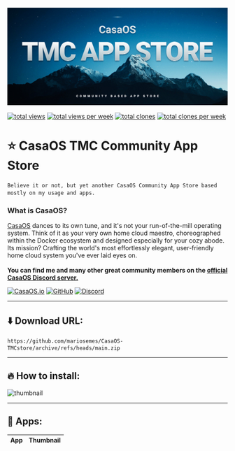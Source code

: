 ![hero](Assets/hero.jpg)

[![total views](https://raw.githubusercontent.com/mariosemes/CasaOS-TMCstore/traffic/total_views.svg)](https://github.com/mariosemes/CasaOS-TMCstore/tree/traffic#-total-traffic-data-badge)
[![total views per week](https://raw.githubusercontent.com/mariosemes/CasaOS-TMCstore/traffic/total_views_per_week.svg)](https://github.com/mariosemes/CasaOS-TMCstore/tree/traffic#-total-traffic-data-badge)
[![total clones](https://raw.githubusercontent.com/mariosemes/CasaOS-TMCstore/traffic/total_clones.svg)](https://github.com/mariosemes/CasaOS-TMCstore/tree/traffic#-total-traffic-data-badge)
[![total clones per week](https://raw.githubusercontent.com/mariosemes/CasaOS-TMCstore/traffic/total_clones_per_week.svg)](https://github.com/mariosemes/CasaOS-TMCstore/tree/traffic#-total-traffic-data-badge)

# ⭐ CasaOS TMC Community App Store
```Believe it or not, but yet another CasaOS Community App Store based mostly on my usage and apps.```

### What is CasaOS?
[CasaOS](https://www.casaos.io/) dances to its own tune, and it's not your run-of-the-mill operating system. Think of it as your very own home cloud maestro, choreographed within the Docker ecosystem and designed especially for your cozy abode. Its mission? Crafting the world's most effortlessly elegant, user-friendly home cloud system you've ever laid eyes on.
<br /><br />
**You can find me and many other great community members on the [official CasaOS Discord server.](https://discord.gg/Gx4BCEtHjx)**

[![CasaOS.io](https://img.shields.io/badge/casaos.io-3d89fc?style=for-the-badge&logo=google%20chrome&logoColor=white)](https://www.casaos.io/)
[![GitHub](https://img.shields.io/badge/github-%23121011.svg?style=for-the-badge&logo=github&logoColor=white)](https://github.com/IceWhaleTech/CasaOS)
[![Discord](https://img.shields.io/badge/Discord-%235865F2.svg?style=for-the-badge&logo=discord&logoColor=white)](https://discord.gg/Gx4BCEtHjx)

---

## ⬇️ Download URL:

    https://github.com/mariosemes/CasaOS-TMCstore/archive/refs/heads/main.zip
 
---

## 🔥 How to install:
![thumbnail](Assets/how-to-install.gif)

---

## 📱 Apps:

| App | Thumbnail |
| :-- | --- |
